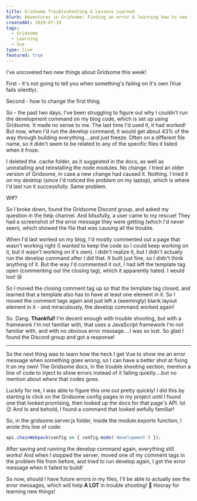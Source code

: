 ```yaml
---
title: Gridsome Troubleshooting & Lessons Learned
blurb: Adventures in Gridsome! Finding an error & learning how to see it.
createdAt: 2019-07-19
tags:
  - Gridsome
  - Learning
  - Vue
type: live
featured: true
---
```

I've uncovered two new things about Gridsome this week!

First - it's not going to tell you when something's failing on it's own (Vue fails silently).

Second - how to change the first thing.

So - the past two days, I've been struggling to figure out why I couldn't run the development command on my blog code, which is set up using Gridsome. It made no sense to me. The last time I'd used it, it had worked! But now, when I'd run the develop command, it would get about 43% of the way through building everything....and just freeze. Often on a different file name, so it didn't seem to be related to any of the specific files it listed when it froze.

I deleted the .cache folder, as it suggested in the docs, as well as uninstalling and reinstalling the node modules. No change. I tried an older version of Gridsome, in case a new change had caused it. Nothing. I tried it on my desktop (since I'd noticed the problem on my laptop), which is where I'd last run it successfully. Same problem.

Wtf?

So I broke down, found the Gridsome Discord group, and asked my question in the help channel. And blissfully, a user came to my rescue! They had a screenshot of the error message they were getting (which I'd never seen), which showed the file that was causing all the trouble.

When I'd last worked on my blog, I'd mostly commented out a page that wasn't working right (I wanted to keep the code so I could keep working on it, but it wasn't working on it's own). I didn't realize it, but I didn't actually run the develop command after I did that. It built just fine, so I didn't think anything of it. But the way I'd commented it out, I had left the template tag open (commenting out the closing tag), which it apparently hated. I would too! 😝

So I moved the closing comment tag up so that the template tag closed, and learned that a template also has to have at least one element in it. So I moved the comment tags again and just left a (seemingly) blank layout element in it - and miraculously, the develop command worked again!

So. Dang. **Thankful!** I'm decent enough with trouble shooting, but with a framework I'm not familiar with, that uses a JavaScript framework I'm not familiar with, and with no obvious error message....I was so lost. So glad I found the Discord group and got a response!

----

So the next thing was to learn how the heck I get Vue to show me an error message when something goes wrong, so I can have a better shot at fixing it on my own! The Gridsome docs, in the trouble shooting section, mention a line of code to inject to show errors instead of it failing quietly....but no mention about _where_ that codes goes.

Luckily for me, I was able to figure this one out pretty quickly! I did this by starting to click on the Gridsome config pages in my project until I found one that looked promising, then looked up the docs for that page's API. lol 😉 And lo and behold, I found a command that looked awfully familiar!

So, in the gridsome.server.js folder, inside the module.exports function, I wrote this line of code:

``` js
api.chainWebpack(config => { config.mode('development') });
```

After saving and running the develop command again, everything still works! And when I stopped the server, moved one of my comment tags in the problem file from before, and tried to run develop again, I got the error message when it failed to build!

So now, should I have future errors in my files, I'll be able to actually see the error messages, which will help **A LOT** in trouble shooting! 🙌 Hooray for learning new things!
